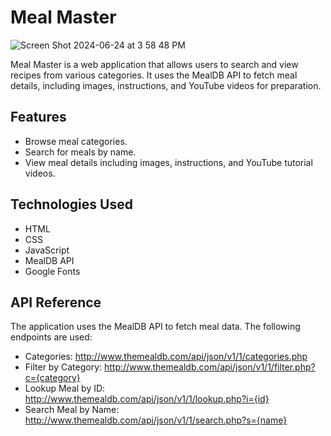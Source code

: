 # Meal Master
![Screen Shot 2024-06-24 at 3 58 48 PM](https://github.com/avachoi/meal_master/assets/72422987/7b306303-cd87-47fc-9add-813d3bcde9ad)



Meal Master is a web application that allows users to search and view recipes from various categories. It uses the MealDB API to fetch meal details, including images, instructions, and YouTube videos for preparation.

## Features

- Browse meal categories.
- Search for meals by name.
- View meal details including images, instructions, and YouTube tutorial videos.

## Technologies Used

- HTML
- CSS
- JavaScript
- MealDB API
- Google Fonts

## API Reference
The application uses the MealDB API to fetch meal data. The following endpoints are used:

- Categories: http://www.themealdb.com/api/json/v1/1/categories.php
- Filter by Category: http://www.themealdb.com/api/json/v1/1/filter.php?c={category}
- Lookup Meal by ID: http://www.themealdb.com/api/json/v1/1/lookup.php?i={id}
- Search Meal by Name: http://www.themealdb.com/api/json/v1/1/search.php?s={name}
